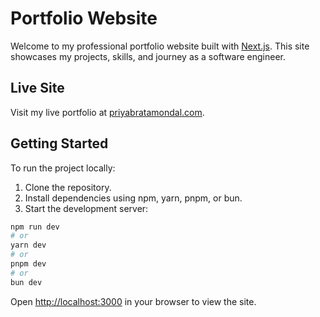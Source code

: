 # Portfolio Website
Welcome to my professional portfolio website built with [Next.js](https://nextjs.org). This site showcases my projects, skills, and journey as a software engineer.

## Live Site

Visit my live portfolio at [priyabratamondal.com](https://priyabratamondal.com).

## Getting Started

To run the project locally:

1. Clone the repository.
2. Install dependencies using npm, yarn, pnpm, or bun.
3. Start the development server:

```bash
npm run dev
# or
yarn dev
# or
pnpm dev
# or
bun dev
```

Open [http://localhost:3000](http://localhost:3000) in your browser to view the site.

